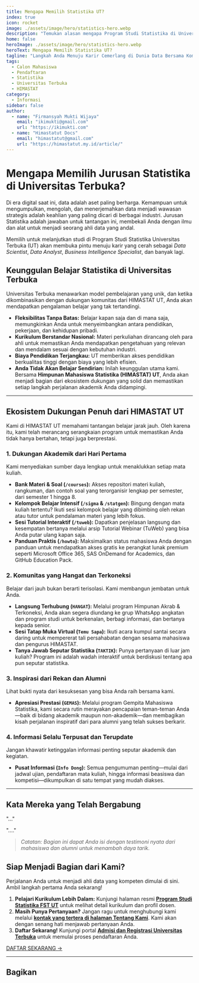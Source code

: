 ```yaml
---
title: Mengapa Memilih Statistika UT?
index: true
icon: rocket
image: ./assets/image/hero/statistics-hero.webp
description: "Temukan alasan mengapa Program Studi Statistika di Universitas Terbuka adalah pilihan tepat untuk masa depan Anda. Jelajahi keunggulan kurikulum, fleksibilitas belajar, dan ekosistem dukungan kemahasiswaan yang komprehensif dari HIMASTAT UT."
home: false
heroImage: ./assets/image/hero/statistics-hero.webp
heroText: Mengapa Memilih Statistika UT?
tagline: "Langkah Anda Menuju Karir Cemerlang di Dunia Data Bersama Komunitas yang Mendukung."
tags:
  - Calon Mahasiswa
  - Pendaftaran
  - Statistika
  - Universitas Terbuka
  - HIMASTAT
category:
  - Informasi
sidebar: false
author:
  - name: "Firmansyah Mukti Wijaya"
    email: "ikimukti@gmail.com"
    url: "https://ikimukti.com"
  - name: "Himastatut Docs"
    email: "himastatut@gmail.com"
    url: "https://himastatut.my.id/article/"
---
```


# Mengapa Memilih Jurusan Statistika di Universitas Terbuka?

Di era digital saat ini, data adalah aset paling berharga. Kemampuan untuk mengumpulkan, mengolah, dan menerjemahkan data menjadi wawasan strategis adalah keahlian yang paling dicari di berbagai industri. Jurusan Statistika adalah jawaban untuk tantangan ini, membekali Anda dengan ilmu dan alat untuk menjadi seorang ahli data yang andal.

Memilih untuk melanjutkan studi di Program Studi Statistika Universitas Terbuka (UT) akan membuka pintu menuju karir yang cerah sebagai *Data Scientist*, *Data Analyst*, *Business Intelligence Specialist*, dan banyak lagi.

## Keunggulan Belajar Statistika di Universitas Terbuka

Universitas Terbuka menawarkan model pembelajaran yang unik, dan ketika dikombinasikan dengan dukungan komunitas dari HIMASTAT UT, Anda akan mendapatkan pengalaman belajar yang tak tertandingi.

-   **Fleksibilitas Tanpa Batas:** Belajar kapan saja dan di mana saja, memungkinkan Anda untuk menyeimbangkan antara pendidikan, pekerjaan, dan kehidupan pribadi.
-   **Kurikulum Berstandar Nasional:** Materi perkuliahan dirancang oleh para ahli untuk memastikan Anda mendapatkan pengetahuan yang relevan dan mendalam sesuai dengan kebutuhan industri.
-   **Biaya Pendidikan Terjangkau:** UT memberikan akses pendidikan berkualitas tinggi dengan biaya yang lebih efisien.
-   **Anda Tidak Akan Belajar Sendirian:** Inilah keunggulan utama kami. Bersama **Himpunan Mahasiswa Statistika (HIMASTAT) UT**, Anda akan menjadi bagian dari ekosistem dukungan yang solid dan memastikan setiap langkah perjalanan akademik Anda didampingi.

---

## Ekosistem Dukungan Penuh dari HIMASTAT UT

Kami di HIMASTAT UT memahami tantangan belajar jarak jauh. Oleh karena itu, kami telah merancang serangkaian program untuk memastikan Anda tidak hanya bertahan, tetapi juga berprestasi.

### 1. Dukungan Akademik dari Hari Pertama

Kami menyediakan sumber daya lengkap untuk menaklukkan setiap mata kuliah.
-   **Bank Materi & Soal (`/courses`):** Akses repositori materi kuliah, rangkuman, dan contoh soal yang terorganisir lengkap per semester, dari semester 1 hingga 8.
-   **Kelompok Belajar Intensif (`/sigma` & `/statgen`):** Bingung dengan mata kuliah tertentu? Ikuti sesi kelompok belajar yang dibimbing oleh rekan atau tutor untuk pendalaman materi yang lebih fokus.
-   **Sesi Tutorial Interaktif (`/tuweb`):** Dapatkan penjelasan langsung dan kesempatan bertanya melalui arsip Tutorial Webinar (TuWeb) yang bisa Anda putar ulang kapan saja.
-   **Panduan Praktis (`/howto`):** Maksimalkan status mahasiswa Anda dengan panduan untuk mendapatkan akses gratis ke perangkat lunak premium seperti Microsoft Office 365, SAS OnDemand for Academics, dan GitHub Education Pack.

### 2. Komunitas yang Hangat dan Terkoneksi

Belajar dari jauh bukan berarti terisolasi. Kami membangun jembatan untuk Anda.
-   **Langsung Terhubung (`HANGAT`):** Melalui program Himpunan Akrab & Terkoneksi, Anda akan segera diundang ke grup WhatsApp angkatan dan program studi untuk berkenalan, berbagi informasi, dan bertanya kepada senior.
-   **Sesi Tatap Muka Virtual (`Temu Sapa`):** Ikuti acara kumpul santai secara daring untuk mempererat tali persahabatan dengan sesama mahasiswa dan pengurus HIMASTAT.
-   **Tanya Jawab Seputar Statistika (`TAKTIK`):** Punya pertanyaan di luar jam kuliah? Program ini adalah wadah interaktif untuk berdiskusi tentang apa pun seputar statistika.

### 3. Inspirasi dari Rekan dan Alumni

Lihat bukti nyata dari kesuksesan yang bisa Anda raih bersama kami.
-   **Apresiasi Prestasi (`GEMAS`):** Melalui program Gempita Mahasiswa Statistika, kami secara rutin merayakan pencapaian teman-teman Anda—baik di bidang akademik maupun non-akademik—dan membagikan kisah perjalanan inspiratif dari para alumni yang telah sukses berkarir.

### 4. Informasi Selalu Terpusat dan Terupdate

Jangan khawatir ketinggalan informasi penting seputar akademik dan kegiatan.
-   **Pusat Informasi (`Info Dong`):** Semua pengumuman penting—mulai dari jadwal ujian, pendaftaran mata kuliah, hingga informasi beasiswa dan kompetisi—dikumpulkan di satu tempat yang mudah diakses.

---

## Kata Mereka yang Telah Bergabung

<div class="custom-container-tip">
    <p class="custom-container-title"></p>
    <p>"..."</p>
</div>

<div class="custom-container-tip">
    <p class="custom-container-title"></p>
    <p>"...."</p>
</div>

> *Catatan: Bagian ini dapat Anda isi dengan testimoni nyata dari mahasiswa dan alumni untuk menambah daya tarik.*

## Siap Menjadi Bagian dari Kami?

Perjalanan Anda untuk menjadi ahli data yang kompeten dimulai di sini. Ambil langkah pertama Anda sekarang!

1.  **Pelajari Kurikulum Lebih Dalam:** Kunjungi halaman resmi **[Program Studi Statistika FST UT](https://fst.ut.ac.id/statistika/)** untuk melihat detail kurikulum dan profil dosen.
2.  **Masih Punya Pertanyaan?** Jangan ragu untuk menghubungi kami melalui **[kontak yang tertera di halaman Tentang Kami](tentang-kami.md#kontak-kami)**. Kami akan dengan senang hati menjawab pertanyaan Anda.
3.  **Daftar Sekarang!** Kunjungi portal **[Admisi dan Registrasi Universitas Terbuka](https://admisi-sia.ut.ac.id/)** untuk memulai proses pendaftaran Anda.

<a href="https://admisi-sia.ut.ac.id/" class="action-button">DAFTAR SEKARANG →</a>

---

## Bagikan
<Share colorful />
<GitContributors />
<GitChangelog />
